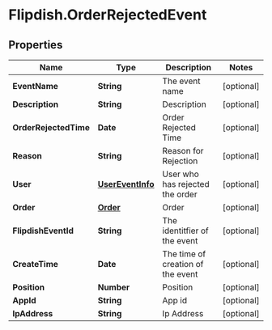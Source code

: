 # Flipdish.OrderRejectedEvent

## Properties
Name | Type | Description | Notes
------------ | ------------- | ------------- | -------------
**EventName** | **String** | The event name | [optional] 
**Description** | **String** | Description | [optional] 
**OrderRejectedTime** | **Date** | Order Rejected Time | [optional] 
**Reason** | **String** | Reason for Rejection | [optional] 
**User** | [**UserEventInfo**](UserEventInfo.md) | User who has rejected the order | [optional] 
**Order** | [**Order**](Order.md) | Order | [optional] 
**FlipdishEventId** | **String** | The identitfier of the event | [optional] 
**CreateTime** | **Date** | The time of creation of the event | [optional] 
**Position** | **Number** | Position | [optional] 
**AppId** | **String** | App id | [optional] 
**IpAddress** | **String** | Ip Address | [optional] 


